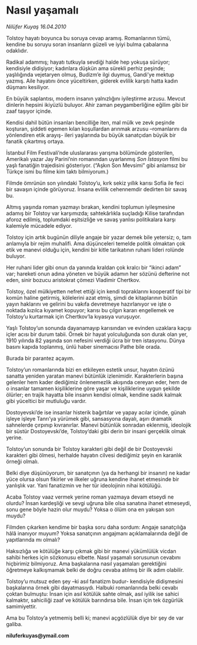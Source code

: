 # Nasıl yaşamalı

*Nilüfer Kuyaş 16.04.2010*

<div class="yazi"><p>Tolstoy hayatı boyunca bu soruya cevap aramış. Romanlarının tümü, kendine bu soruyu soran insanların güzeli ve iyiyi bulma çabalarına odaklıdır.</p>
<p>Radikal adammış; hayatı tutkuyla sevdiği halde hep yokuşa sürüyor; kendisiyle didişiyor; kadınlara düşkün ama sürekli perhiz peşinde; yaşlılığında vejetaryen olmuş, Budizm’e ilgi duymuş, Gandi’ye mektup yazmış. Aile hayatını önce yüceltirken, giderek evlilik karşıtı hatta kadın düşmanı kesiliyor.</p>
<p>En büyük saplantısı, modern insanın yalnızlığını iyileştirme arzusu. Mevcut dinlerin hepsini ikiyüzlü buluyor. Ahir zaman peygamberliğine eğilim gibi bir zaaf taşıyor içinde.</p>
<p>Kendisi dahil bütün insanları bencilliğe iten, mal mülk ve zevk peşinde koşturan, şiddeti egemen kılan koşullardan arınmak arzusu –romanlarını da yönlendiren etik arayış- ileri yaşlarında bu büyük sanatçıdan büyük bir fanatik çıkartmış ortaya.</p>
<p>İstanbul Film Festivali’nde uluslararası yarışma bölümünde gösterilen, Amerikalı yazar Jay Parini’nin romanından uyarlanmış <i>Son İstasyon</i> filmi bu yaşlı fanatiğin trajedisini gösteriyor. (“Aşkın Son Mevsimi” gibi anlamsız bir Türkçe ismi bu filme kim taktı bilmiyorum.)</p>
<p>Filmde ömrünün son yılındaki Tolstoy’u, kırk sekiz yıllık karısı Sofia ile feci bir savaşın içinde görüyoruz. İnsana evlilik cehennemdir dedirten bir savaş bu.</p>
<p>Altmış yaşında roman yazmayı bırakan, kendini toplumun iyileşmesine adamış bir Tolstoy var karşımızda; sahtekârlıkla suçladığı Kilise tarafından aforoz edilmiş, toplumdaki eşitsizliğe ve savaş yanlısı politikalara karşı kalemiyle mücadele ediyor.</p>
<p>Tolstoy için artık bugünün diliyle angaje bir yazar demek bile yetersiz; o, tam anlamıyla bir rejim muhalifi. Ama düşünceleri temelde politik olmaktan çok etik ve manevi olduğu için, kendini bir kitle tarikatının ruhani lideri rolünde buluyor.</p>
<p>Her ruhani lider gibi onun da yanında kraldan çok kralcı bir “ikinci adam” var; hareketi onun adına yöneten ve büyük adamın her sözünü defterine not eden, sinir bozucu aristokrat çömezi Vladimir Chertkov.</p>
<p>Tolstoy, özel mülkiyetten nefret ettiği için kendi topraklarını kooperatif tipi bir komün haline getirmiş, kölelerini azat etmiş, şimdi de kitaplarının bütün yayın haklarını ve gelirini bu vakıfa devretmeye hazırlanıyor ve işte o noktada kızılca kıyamet kopuyor; karısı bu çılgın kararı engellemek ve Tolstoy’u kurtarmak için Chertkov’la kıyasıya vuruşuyor.</p>
<p>Yaşlı Tolstoy’un sonunda dayanamayıp karısından ve evinden uzaklara kaçışı içler acısı bir durum tabii. Örnek bir hayat yolculuğunda son durak olan yer, 1910 yılında 82 yaşında son nefesini verdiği ücra bir tren istasyonu. Dünya basını kapıda toplanmış, ünlü haber sinemacısı Pathe bile orada. </p>
<p>Burada bir parantez açayım.</p>
<p>Tolstoy’un romanlarında bizi en etkileyen estetik unsur, hayatın özünü sanatta yeniden yaratan manevi bütünlük izlenimidir. Karakterlerin başına gelenler hem kader dediğimiz önlenemezlik akışında cereyan eder, hem de o insanlar tamamen kişiliklerine göre yaşar ve kişiliklerine uygun şekilde ölürler; en trajik hayatta bile insanın kendisi olmak, kendine sadık kalmak gibi yüceltici bir mutluluğu vardır.</p>
<p>Dostoyevski’de ise insanlar histerik bağırtılar ve yapay acılar içinde, günah işleye işleye Tanrı’ya yürümek gibi, sansasyona dayalı, aşırı dramatik sahnelerde çırpınıp kıvranırlar. Manevi bütünlük sonradan eklenmiş, ideolojik bir süstür Dostoyevski’de, Tolstoy’daki gibi derin bir insani gerçeklik olmak yerine.</p>
<p>Tolstoy’un sonunda bir Tolstoy karakteri gibi değil de bir Dostoyevski karakteri gibi ölmesi, herhalde hayatın cilvesi dediğimiz şeyin en karanlık örneği olmalı.</p>
<p>Belki diye düşünüyorum, bir sanatçının (ya da herhangi bir insanın) ne kadar yüce olursa olsun fikirler ve ilkeler uğruna kendine ihanet etmesinde bir yanlışlık var. Yani fanatizmin ve her tür ideolojinin nihai kötülüğü. </p>
<p>Acaba Tolstoy vaaz vermek yerine roman yazmaya devam etseydi ne olurdu? İnsan kardeşliği ve sevgi uğruna bile olsa sanatına ihanet etmeseydi, sonu gene böyle hazin olur muydu? Yoksa o ölüm ona en yakışan son muydu? </p>
<p>Filmden çıkarken kendime bir başka soru daha sordum: Angaje sanatçılığa hâlâ inanıyor muyum? Yoksa sanatçının angajmanı açıklamalarında değil de yapıtlarında mı olmalı?</p>
<p>Haksızlığa ve kötülüğe karşı çıkmak gibi bir manevi yükümlülük vicdan sahibi herkes için sözkonusu elbette. Nasıl yaşamalı sorusunun cevabını hiçbirimiz bilmiyoruz. Ama başkalarına nasıl yaşamaları gerektiğini öğretmeye kalkışmamak belki de doğru cevaba atılmış bir ilk adım olabilir. </p>
<p>Tolstoy’u mutsuz eden şey –ki asıl fanatizm budur- kendisiyle didişmesini başkalarına örnek gibi dayatmasıydı. Halbuki romanlarında belki cevabı çoktan bulmuştu: İnsan için asıl kötülük sahte olmak, asıl iyilik ise sahici kalmaktır, sahiciliği zaaf ve kötülük barındırsa bile. İnsan için tek özgürlük samimiyettir. </p>
<p>Ama bu Tolstoy’a yetmemiş belli ki; manevi açgözlülük diye bir şey de var galiba.</p>
<p><b>niluferkuyas</b><b>@</b><b>y</b><b>mail.com</b></p></div>
